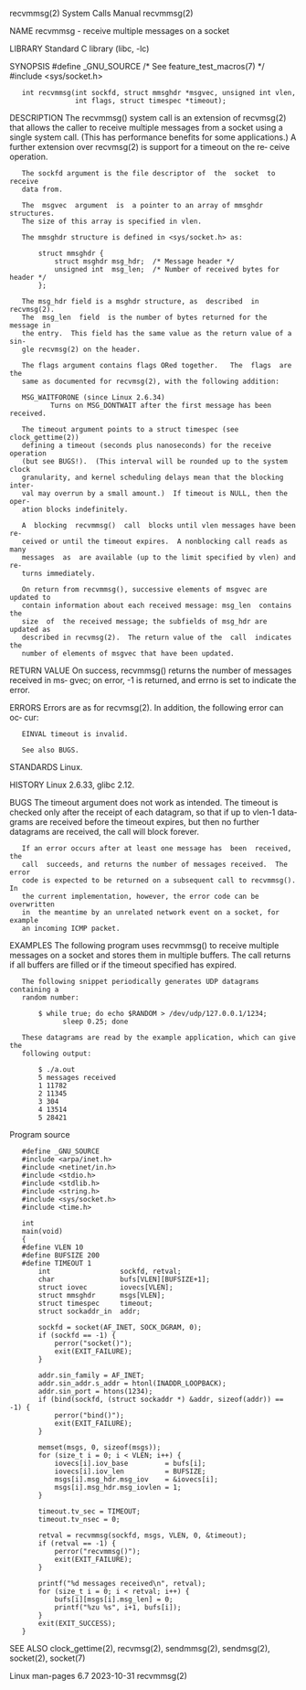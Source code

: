 recvmmsg(2)                   System Calls Manual                  recvmmsg(2)

NAME
       recvmmsg - receive multiple messages on a socket

LIBRARY
       Standard C library (libc, -lc)

SYNOPSIS
       #define _GNU_SOURCE         /* See feature_test_macros(7) */
       #include <sys/socket.h>

       int recvmmsg(int sockfd, struct mmsghdr *msgvec, unsigned int vlen,
                    int flags, struct timespec *timeout);

DESCRIPTION
       The  recvmmsg()  system  call is an extension of recvmsg(2) that allows
       the caller to receive multiple messages from a socket  using  a  single
       system call.  (This has performance benefits for some applications.)  A
       further  extension  over recvmsg(2) is support for a timeout on the re‐
       ceive operation.

       The sockfd argument is the file descriptor of  the  socket  to  receive
       data from.

       The  msgvec  argument  is  a pointer to an array of mmsghdr structures.
       The size of this array is specified in vlen.

       The mmsghdr structure is defined in <sys/socket.h> as:

           struct mmsghdr {
               struct msghdr msg_hdr;  /* Message header */
               unsigned int  msg_len;  /* Number of received bytes for header */
           };

       The msg_hdr field is a msghdr structure, as  described  in  recvmsg(2).
       The  msg_len  field  is the number of bytes returned for the message in
       the entry.  This field has the same value as the return value of a sin‐
       gle recvmsg(2) on the header.

       The flags argument contains flags ORed together.   The  flags  are  the
       same as documented for recvmsg(2), with the following addition:

       MSG_WAITFORONE (since Linux 2.6.34)
              Turns on MSG_DONTWAIT after the first message has been received.

       The timeout argument points to a struct timespec (see clock_gettime(2))
       defining a timeout (seconds plus nanoseconds) for the receive operation
       (but see BUGS!).  (This interval will be rounded up to the system clock
       granularity, and kernel scheduling delays mean that the blocking inter‐
       val may overrun by a small amount.)  If timeout is NULL, then the oper‐
       ation blocks indefinitely.

       A  blocking  recvmmsg()  call  blocks until vlen messages have been re‐
       ceived or until the timeout expires.  A nonblocking call reads as  many
       messages  as  are available (up to the limit specified by vlen) and re‐
       turns immediately.

       On return from recvmmsg(), successive elements of msgvec are updated to
       contain information about each received message: msg_len  contains  the
       size  of  the received message; the subfields of msg_hdr are updated as
       described in recvmsg(2).  The return value of the  call  indicates  the
       number of elements of msgvec that have been updated.

RETURN VALUE
       On  success,  recvmmsg() returns the number of messages received in ms‐
       gvec; on error, -1 is returned, and errno is set to indicate the error.

ERRORS
       Errors are as for recvmsg(2).  In addition, the following error can oc‐
       cur:

       EINVAL timeout is invalid.

       See also BUGS.

STANDARDS
       Linux.

HISTORY
       Linux 2.6.33, glibc 2.12.

BUGS
       The timeout argument does not work as intended.  The timeout is checked
       only after the receipt of each datagram, so that if up to vlen-1  data‐
       grams  are  received  before  the  timeout expires, but then no further
       datagrams are received, the call will block forever.

       If an error occurs after at least one message has  been  received,  the
       call  succeeds, and returns the number of messages received.  The error
       code is expected to be returned on a subsequent call to recvmmsg().  In
       the current implementation, however, the error code can be  overwritten
       in  the meantime by an unrelated network event on a socket, for example
       an incoming ICMP packet.

EXAMPLES
       The following program uses recvmmsg() to receive multiple messages on a
       socket and stores them in multiple buffers.  The call  returns  if  all
       buffers are filled or if the timeout specified has expired.

       The following snippet periodically generates UDP datagrams containing a
       random number:

           $ while true; do echo $RANDOM > /dev/udp/127.0.0.1/1234;
                 sleep 0.25; done

       These datagrams are read by the example application, which can give the
       following output:

           $ ./a.out
           5 messages received
           1 11782
           2 11345
           3 304
           4 13514
           5 28421

   Program source

       #define _GNU_SOURCE
       #include <arpa/inet.h>
       #include <netinet/in.h>
       #include <stdio.h>
       #include <stdlib.h>
       #include <string.h>
       #include <sys/socket.h>
       #include <time.h>

       int
       main(void)
       {
       #define VLEN 10
       #define BUFSIZE 200
       #define TIMEOUT 1
           int                 sockfd, retval;
           char                bufs[VLEN][BUFSIZE+1];
           struct iovec        iovecs[VLEN];
           struct mmsghdr      msgs[VLEN];
           struct timespec     timeout;
           struct sockaddr_in  addr;

           sockfd = socket(AF_INET, SOCK_DGRAM, 0);
           if (sockfd == -1) {
               perror("socket()");
               exit(EXIT_FAILURE);
           }

           addr.sin_family = AF_INET;
           addr.sin_addr.s_addr = htonl(INADDR_LOOPBACK);
           addr.sin_port = htons(1234);
           if (bind(sockfd, (struct sockaddr *) &addr, sizeof(addr)) == -1) {
               perror("bind()");
               exit(EXIT_FAILURE);
           }

           memset(msgs, 0, sizeof(msgs));
           for (size_t i = 0; i < VLEN; i++) {
               iovecs[i].iov_base         = bufs[i];
               iovecs[i].iov_len          = BUFSIZE;
               msgs[i].msg_hdr.msg_iov    = &iovecs[i];
               msgs[i].msg_hdr.msg_iovlen = 1;
           }

           timeout.tv_sec = TIMEOUT;
           timeout.tv_nsec = 0;

           retval = recvmmsg(sockfd, msgs, VLEN, 0, &timeout);
           if (retval == -1) {
               perror("recvmmsg()");
               exit(EXIT_FAILURE);
           }

           printf("%d messages received\n", retval);
           for (size_t i = 0; i < retval; i++) {
               bufs[i][msgs[i].msg_len] = 0;
               printf("%zu %s", i+1, bufs[i]);
           }
           exit(EXIT_SUCCESS);
       }

SEE ALSO
       clock_gettime(2),   recvmsg(2),   sendmmsg(2),  sendmsg(2),  socket(2),
       socket(7)

Linux man-pages 6.7               2023-10-31                       recvmmsg(2)
